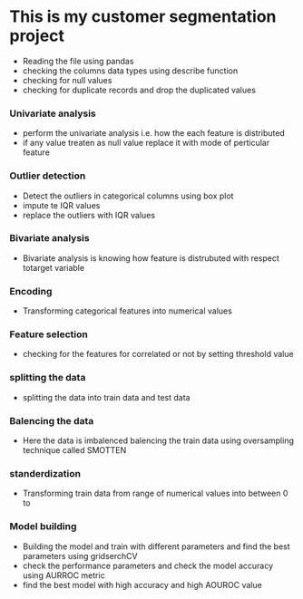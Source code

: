 # This is my customer segmentation project
- Reading the file using pandas
- checking the columns data types using describe function
- checking for null values
- checking for duplicate records and drop the duplicated values

### Univariate analysis
- perform the univariate analysis i.e. how the each feature is distributed
- if any value treaten as null value replace it with mode of perticular feature

### Outlier detection
- Detect the outliers in categorical columns using box plot
- impute te IQR values
- replace the outliers with IQR values

### Bivariate analysis
- Bivariate analysis is knowing how feature is distrubuted with respect totarget variable

### Encoding
- Transforming categorical features into numerical values

### Feature selection
- checking for the features for correlated or not by setting threshold value

### splitting the data
- splitting the data into train data and test data

### Balencing the data
- Here the data is imbalenced balencing the train data using oversampling technique called SMOTTEN

### standerdization
- Transforming train data from range of numerical values into  between 0 to 

### Model building
- Building the model and train with different parameters and find the best parameters using gridserchCV
- check the performance parameters and check the model accuracy using AURROC metric
- find the best model with high accuracy and high AOUROC value
